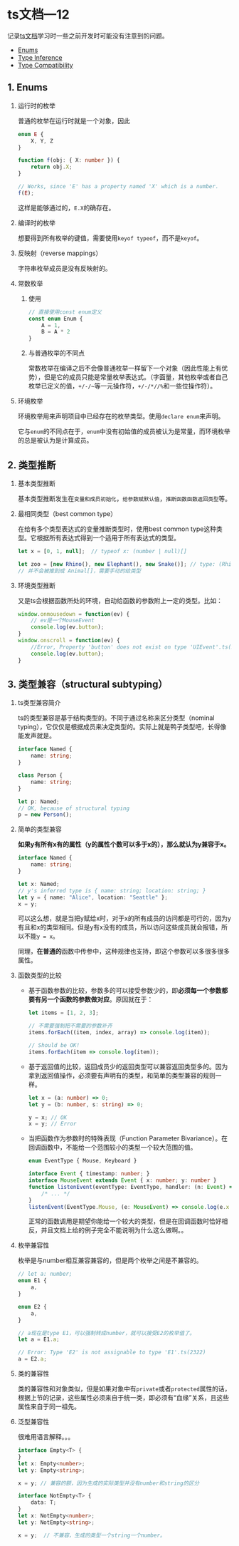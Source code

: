 # ts文档—12

记录[ts文档](https://www.typescriptlang.org/docs/handbook/basic-types.html)学习时一些之前开发时可能没有注意到的问题。

- [Enums](https://www.typescriptlang.org/docs/handbook/enums.html#computed-and-constant-members)
- [Type Inference](https://www.typescriptlang.org/docs/handbook/type-inference.html)
- [Type Compatibility](https://www.typescriptlang.org/docs/handbook/type-compatibility.html)



## 1. Enums

1. 运行时的枚举

    普通的枚举在运行时就是一个对象，因此

    ```ts
    enum E {
        X, Y, Z
    }
    
    function f(obj: { X: number }) {
        return obj.X;
    }
    
    // Works, since 'E' has a property named 'X' which is a number.
    f(E);
    ```

    这样是能够通过的，`E.X`的确存在。

2. 编译时的枚举

    想要得到所有枚举的键值，需要使用`keyof typeof`，而不是`keyof`。

3. 反映射（reverse mappings）

    字符串枚举成员是没有反映射的。

4. 常数枚举

    1. 使用

        ```ts
        // 直接使用const enum定义
        const enum Enum {
            A = 1,
            B = A * 2
        }
        ```

        

    2. 与普通枚举的不同点

        常数枚举在编译之后不会像普通枚举一样留下一个对象（因此性能上有优势），但是它的成员只能是常量枚举表达式。（字面量，其他枚举或者自己枚举已定义的值，`+/-/~`等一元操作符，`+/-/*//%`和一些位操作符）。

5. 环境枚举

    环境枚举用来声明项目中已经存在的枚举类型。使用`declare enum`来声明。

    它与`enum`的不同点在于，`enum`中没有初始值的成员被认为是常量，而环境枚举的总是被认为是计算成员。

## 2. 类型推断

1. 基本类型推断

    基本类型推断发生在`变量和成员初始化`，`给参数赋默认值`，`推断函数函数返回类型`等。

2. 最相同类型（best common type）

    在给有多个类型表达式的变量推断类型时，使用best common type这种类型。它根据所有表达式得到一个适用于所有表达式的类型。

    ```ts
    let x = [0, 1, null];  // typeof x: (number | null)[]
    
    let zoo = [new Rhino(), new Elephant(), new Snake()]; // type: (Rhino | Elephant | Snake)[]
    // 并不会被推到成 Animal[]，需要手动的给类型
    ```

3. 环境类型推断

    又是ts会根据函数所处的环境，自动给函数的参数附上一定的类型。比如：

    ```ts
    window.onmousedown = function(ev) {
        // ev是一个MouseEvent
        console.log(ev.button);
    }
    window.onscroll = function(ev) {
        //Error, Property 'button' does not exist on type 'UIEvent'.ts(2339)
        console.log(ev.button); 
    }
    ```

## 3. 类型兼容（structural subtyping）

1. ts类型兼容简介

    ts的类型兼容是基于结构类型的。不同于通过名称来区分类型（nominal typing），它仅仅是根据成员来决定类型的。实际上就是鸭子类型吧，长得像能发声就是。

    ```ts
    interface Named {
        name: string;
    }
    
    class Person {
        name: string;
    }
    
    let p: Named;
    // OK, because of structural typing
    p = new Person();
    ```

2. 简单的类型兼容

    **如果y有所有x有的属性（y的属性个数可以多于x的），那么就认为y兼容于x。**

    ```ts
    interface Named {
        name: string;
    }
    
    let x: Named;
    // y's inferred type is { name: string; location: string; }
    let y = { name: "Alice", location: "Seattle" };
    x = y;
    ```

    可以这么想，就是当把y赋给x时，对于x的所有成员的访问都是可行的，因为y有且和x的类型相同。但是y有x没有的成员，所以访问这些成员就会报错，所以不能`y = x`。

    同理，**在普通的**函数中传参中，这种规律也支持，即这个参数可以多很多很多属性。

3. 函数类型的比较

    - 基于函数参数的比较，参数多的可以接受参数少的，即**必须每一个参数都要有另一个函数的参数做对应**。原因就在于：

        ```ts
        let items = [1, 2, 3];
        
        // 不需要强制把不需要的参数补齐
        items.forEach((item, index, array) => console.log(item));
        
        // Should be OK!
        items.forEach(item => console.log(item));
        ```

    - 基于返回值的比较，返回成员少的返回类型可以兼容返回类型多的。因为拿到返回值操作，必须要有声明有的类型，和简单的类型兼容的规则一样。

        ```ts
        let x = (a: number) => 0;
        let y = (b: number, s: string) => 0;
        
        y = x; // OK
        x = y; // Error
        ```

    - 当把函数作为参数时的特殊表现（Function Parameter Bivariance）。在回调函数中，不能给一个范围较小的类型一个较大范围的值。

        ```ts
        enum EventType { Mouse, Keyboard }
        
        interface Event { timestamp: number; }
        interface MouseEvent extends Event { x: number; y: number }
        function listenEvent(eventType: EventType, handler: (n: Event) => void) {
            /* ... */
        }
        listenEvent(EventType.Mouse, (e: MouseEvent) => console.log(e.x + "," + e.y));
        ```

        正常的函数调用是期望你能给一个较大的类型，但是在回调函数时恰好相反，并且文档上给的例子完全不能说明为什么这么做啊。。

4. 枚举兼容性

    枚举是与number相互兼容兼容的，但是两个枚举之间是不兼容的。

    ```ts
    // let a: number;
    enum E1 {
        a,
    }
    
    enum E2 {
        a,
    }
    
    // a现在是type E1，可以强制转成number，就可以接受E2的枚举值了。
    let a = E1.a;
    
    // Error: Type 'E2' is not assignable to type 'E1'.ts(2322)
    a = E2.a;
    
    ```

5. 类的兼容性

    类的兼容性和对象类似，但是如果对象中有`private`或者`protected`属性的话，根据上节的记录，这些属性必须来自于统一类，即必须有“血缘”关系，且这些属性来自于同一祖先。

6. 泛型兼容性

    很难用语言解释。。。

    ```ts
    interface Empty<T> {
    }
    let x: Empty<number>;
    let y: Empty<string>;
    
    x = y; // 兼容的额，因为生成的实际类型并没有number和string的区分
    
    interface NotEmpty<T> {
        data: T;
    }
    let x: NotEmpty<number>;
    let y: NotEmpty<string>;
    
    x = y;  // 不兼容，生成的类型一个string一个number。
    ```

    